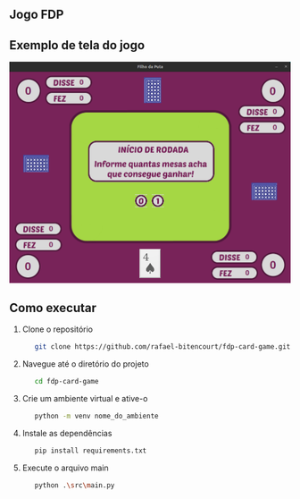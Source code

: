 ## Jogo FDP

## Exemplo de tela do jogo
![Exemplo de uma tela do jogo](src/assets/exemplo-tela-jogo.png)


## Como executar

1. Clone o repositório
   ``` bash
      git clone https://github.com/rafael-bitencourt/fdp-card-game.git
   
2. Navegue até o diretório do projeto
   ``` bash
      cd fdp-card-game

3. Crie um ambiente virtual e ative-o
   ``` bash
      python -m venv nome_do_ambiente

4. Instale as dependências
   ``` bash
      pip install requirements.txt

5. Execute o arquivo main
   ``` bash
      python .\src\main.py
